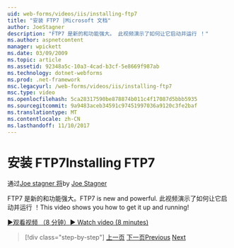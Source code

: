 ```yaml
---
uid: web-forms/videos/iis/installing-ftp7
title: "安装 FTP7 |Microsoft 文档"
author: JoeStagner
description: "FTP7 是新的和功能强大。 此视频演示了如何让它启动并运行 ！"
ms.author: aspnetcontent
manager: wpickett
ms.date: 03/09/2009
ms.topic: article
ms.assetid: 92348a5c-10a3-4cad-b3cf-5e8669f987ab
ms.technology: dotnet-webforms
ms.prod: .net-framework
msc.legacyurl: /web-forms/videos/iis/installing-ftp7
msc.type: video
ms.openlocfilehash: 5ca28317590be878874b011c4f17087d5bbb5935
ms.sourcegitcommit: 9a9483aceb34591c97451997036a9120c3fe2baf
ms.translationtype: MT
ms.contentlocale: zh-CN
ms.lasthandoff: 11/10/2017
---
```

<a name="installing-ftp7"></a><span data-ttu-id="159e8-104">安装 FTP7</span><span class="sxs-lookup"><span data-stu-id="159e8-104">Installing FTP7</span></span>
====================
<span data-ttu-id="159e8-105">通过[Joe stagner 将](https://github.com/JoeStagner)</span><span class="sxs-lookup"><span data-stu-id="159e8-105">by [Joe Stagner](https://github.com/JoeStagner)</span></span>

<span data-ttu-id="159e8-106">FTP7 是新的和功能强大。</span><span class="sxs-lookup"><span data-stu-id="159e8-106">FTP7 is new and powerful.</span></span> <span data-ttu-id="159e8-107">此视频演示了如何让它启动并运行 ！</span><span class="sxs-lookup"><span data-stu-id="159e8-107">This video shows you how to get it up and running!</span></span>

[<span data-ttu-id="159e8-108">&#9654;观看视频 （8 分钟）</span><span class="sxs-lookup"><span data-stu-id="159e8-108">&#9654; Watch video (8 minutes)</span></span>](https://channel9.msdn.com/Blogs/ASP-NET-Site-Videos/installing-ftp7)

>[!div class="step-by-step"]
<span data-ttu-id="159e8-109">[上一页](creating-a-site-with-iis7-manager.md)
[下一页](bit-rate-throttling.md)</span><span class="sxs-lookup"><span data-stu-id="159e8-109">[Previous](creating-a-site-with-iis7-manager.md)
[Next](bit-rate-throttling.md)</span></span>
